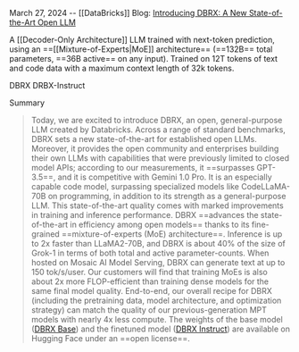 March 27, 2024 -- [[DataBricks]]
Blog: [Introducing DBRX: A New State-of-the-Art Open LLM](https://www.databricks.com/blog/introducing-dbrx-new-state-art-open-llm)

A [[Decoder-Only Architecture]] LLM trained with next-token prediction, using an ==[[Mixture-of-Experts|MoE]] architecture== (==132B== total parameters, ==36B active== on any input). Trained on 12T tokens of text and code data with a maximum context length of 32k tokens.

DBRX
DRBX-Instruct

Summary
> Today, we are excited to introduce DBRX, an open, general-purpose LLM created by Databricks. Across a range of standard benchmarks, DBRX sets a new state-of-the-art for established open LLMs. Moreover, it provides the open community and enterprises building their own LLMs with capabilities that were previously limited to closed model APIs; according to our measurements, it ==surpasses GPT-3.5==, and it is competitive with Gemini 1.0 Pro. It is an especially capable code model, surpassing specialized models like CodeLLaMA-70B on programming, in addition to its strength as a general-purpose LLM.
> This state-of-the-art quality comes with marked improvements in training and inference performance. DBRX ==advances the state-of-the-art in efficiency among open models== thanks to its fine-grained ==mixture-of-experts (MoE) architecture==. Inference is up to 2x faster than LLaMA2-70B, and DBRX is about 40% of the size of Grok-1 in terms of both total and active parameter-counts. When hosted on Mosaic AI Model Serving, DBRX can generate text at up to 150 tok/s/user. Our customers will find that training MoEs is also about 2x more FLOP-efficient than training dense models for the same final model quality. End-to-end, our overall recipe for DBRX (including the pretraining data, model architecture, and optimization strategy) can match the quality of our previous-generation MPT models with nearly 4x less compute.
The weights of the base model ([DBRX Base](https://huggingface.co/databricks/dbrx-base)) and the finetuned model ([DBRX Instruct](https://huggingface.co/databricks/dbrx-instruct)) are available on Hugging Face under an ==open license==.